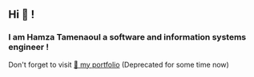 ## Hi 👋 !
### I am Hamza Tamenaoul a software and information systems engineer !

Don't forget to visit [🔗 my portfolio](https://hamza-tam.gitlab.io/) (Deprecated for some time now)

<!--
**hamza-tam/hamza-tam** is a ✨ _special_ ✨ repository because its `README.md` (this file) appears on your GitHub profile.

Here are some ideas to get you started:

- 🔭 I’m currently working on ...
- 🌱 I’m currently learning ...
- 👯 I’m looking to collaborate on ...
- 🤔 I’m looking for help with ...
- 💬 Ask me about ...
- 📫 How to reach me: ...
- 😄 Pronouns: ...
- ⚡ Fun fact: ...
-->
